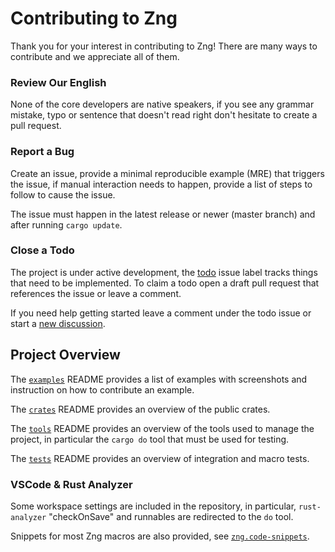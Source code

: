 # Contributing to Zng

Thank you for your interest in contributing to Zng! There are many ways to contribute
and we appreciate all of them.

### Review Our English

None of the core developers are native speakers, if you see any grammar mistake, typo 
or sentence that doesn't read right don't hesitate to create a pull request.

### Report a Bug

Create an issue, provide a minimal reproducible example (MRE) that triggers the issue, 
if manual interaction needs to happen, provide a list of steps to follow to cause the issue. 

The issue must happen in the latest release or newer (master branch) and after running `cargo update`.

### Close a Todo

The project is under active development, the [todo] issue label tracks things that need to 
be implemented. To claim a todo open a draft pull request that references the issue or leave a comment.

If you need help getting started leave a comment under the todo issue or start a [new discussion].

## Project Overview

The [`examples`] README provides a list of examples with screenshots and instruction on how to contribute an example.

The [`crates`] README provides an overview of the public crates.

The [`tools`] README provides an overview of the tools used to manage the project, in 
particular the `cargo do` tool that must be used for testing.

The [`tests`] README provides an overview of integration and macro tests.

### VSCode & Rust Analyzer

Some workspace settings are included in the repository, in particular, `rust-analyzer` "checkOnSave" 
and runnables are redirected to the `do` tool.

Snippets for most Zng macros are also provided, see [`zng.code-snippets`].

[`API docs`]: https://zng-ui.github.io/doc/zng/
[`cargo-expand`]: https://github.com/dtolnay/cargo-expand
[`cargo-asm`]: https://github.com/gnzlbg/cargo-asm

[todo]: https://github.com/zng-ui/zng/issues?q=is%3Aissue+is%3Aopen+label%3Atodo
[new discussion]: https://github.com/zng-ui/zng/discussions/new?category=general
[`examples`]: examples#adding-an-example
[`crates`]: crates#readme
[`tools`]: tools#readme
[`tests`]: tests#readme

[`zng.code-snippets`]: .vscode/zng.code-snippets